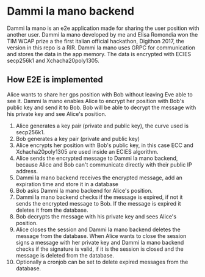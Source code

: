 # Dammi la mano backend
Dammi la mano is an e2e application made for sharing the user position with another user. Dammi la mano developed by me and Elisa Romondia won the TIM WCAP prize a the first italian official hackathon, Digithon 2017, the version in this repo is a RIR. Dammi la mano uses GRPC for communication and stores the data in the app memory. The data is encrypted with ECIES secp256k1 and Xchacha20poly1305.


## How E2E is implemented

Alice wants to share her gps position with Bob without leaving Eve able to see it. Dammi la mano enables Alice to encrypt her position with Bob's public key and send it to Bob. Bob will be able to decrypt the message with his private key and see Alice's position.

1. Alice generates a key pair (private and public key), the curve used is secp256k1.
2. Bob generates a key pair (private and public key)
3. Alice encrypts her position with Bob's public key, in this case ECC and Xchacha20poly1305 are used inside an ECIES algorithm.
4. Alice sends the encrypted message to Dammi la mano backend, because Alice and Bob can't communicate directly with their public IP address.
5. Dammi la mano backend receives the encrypted message, add an expiration time and store it in a database
6. Bob asks Dammi la mano backend for Alice's position.
7. Dammi la mano backend checks if the message is expired, if not it sends the encrypted message to Bob. If the message is expired it deletes it from the database.
8. Bob decrypts the message with his private key and sees Alice's position.
9. Alice closes the session and Dammi la mano backend deletes the message from the database. When Alice wants to close the session signs a message with her private key and Dammi la mano backend checks if the signature is valid, if it is the session is closed and the message is deleted from the database.
10. Optionally a cronjob can be set to delete expired messages from the database.

